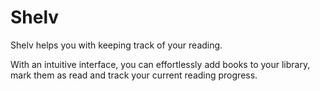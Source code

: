 # Shelv

Shelv helps you with keeping track of your reading. 

With an intuitive interface, you can effortlessly add books to your library, mark them as read and track your current reading progress.
